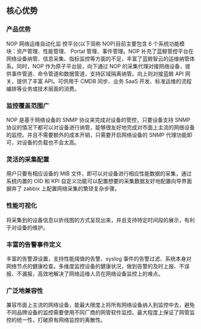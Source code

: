 ## 核心优势

### 产品优势

NOP 网络运维自动化监 控平台(以下简称 NOP)目前主要包含 6 个系统功能模块：资产管理、性能管理、 Portal 管理、事件管理。NOP 补充了蓝鲸管控平台在网络设备纳管、信息采集、指标监控等方面的不足，丰富了蓝鲸智云的运维纳管体系。同时，NOP 作为原子平台层，向下通过 NOP 的采集代理对接网络设备，提供事件管道、命令管道和数据管道，支持区域隔离纳管。向上则对接蓝鲸 API 网关，提供了丰富 API。可供用于 CMDB 同步、业务 SaaS 开发、标准运维的流程编排等业务或技术层面的消费。

### 监控覆盖范围广

NOP 是基于网络设备的 SNMP 协议来完成对设备的管控，只要设备支持 SNMP 协议的情况下都可以对设备进行纳管，能够很友好地完成对市面上主流的网络设备的监控。并且不需要额外的成本开销，只需要开启网络设备的 SNMP 代理功能即可，对设备的负载也不会太高。

### 灵活的采集配置

用户只要有相应设备的 MIB 文件，即可以对设备进行相应性能数据的采集，通过系统内置的 OID 和 KPI 自定义功能可以配置想要的采集数据友好地配置向导界面摒弃了 zabbix 上配置网络采集的繁琐复杂步骤。

### 性能可视化

将采集到的设备信息以折线图的方式呈现出来，并且支持特定时间段的展示，有利于对设备的维护。

### 丰富的告警事件定义

丰富的告警源设置，支持性能阈值的告警、syslog 事件的告警过滤、系统本身对网络节点的健康检查。多维度监控设备的健康状况，做到告警的及时上报、不误报、不漏报，高效地解决了网络运维人员在网络设备监控上的难点。

### 广泛地兼容性

兼容市面上主流的网络设备，能最大限度上将所有网络设备纳入到监控中去，避免不同品牌设备的监控需要使用不同厂商的网管软件监控。最大程度上保证了网管监控的统一性，打破原有网络监控的离散性。